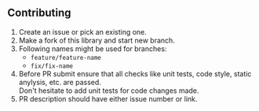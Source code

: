 ## Contributing

1. Create an issue or pick an existing one.
2. Make a fork of this library and start new branch.
3. Following names might be used for branches:
   * `feature/feature-name`
   * `fix/fix-name`
4. Before PR submit ensure that all checks like unit tests, code style, static anylysis, etc. are passed.  
Don't hesitate to add unit tests for code changes made.
5. PR description should have either issue number or link.
